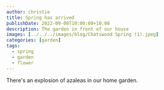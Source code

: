 ```yaml
---
author: christie
title: Spring has arrived
publishDate: 2022-09-08T10:00:00+10:00
description: The garden in front of our house
images: [../../../images/blog/Chatswood Spring (1).jpeg]
categories: [garden]
tags:
  - spring
  - garden
  - flower
---
```


There's an explosion of azaleas in our home garden.
